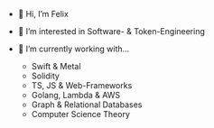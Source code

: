 - 👋 Hi, I’m Felix

- 👀 I’m interested in Software- & Token-Engineering

- 🌱 I’m currently working with...
    - Swift & Metal
    - Solidity
    - TS, JS & Web-Frameworks
    - Golang, Lambda & AWS
    - Graph & Relational Databases
    - Computer Science Theory
